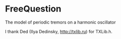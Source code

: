 # FreeQuestion
The model of periodic tremors on a harmonic oscillator

I thank Ded (Ilya Dedinsky, http://txlib.ru) for TXLib.h.
